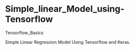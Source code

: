# Simple_linear_Model_using-Tensorflow
Tensorflow_Basics

Simple Linear Regression Model Using Tensorflow and Keras.
